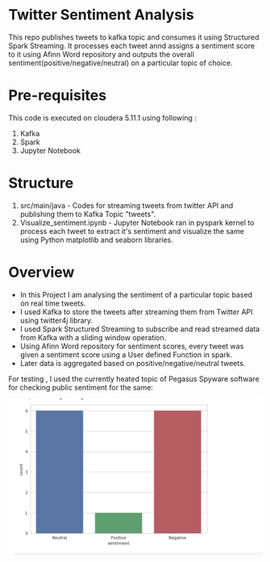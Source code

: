 # Twitter Sentiment Analysis

This repo publishes tweets to kafka topic and consumes it using Structured Spark Streaming. It processes each tweet annd assigns a sentiment score to it using Afinn Word repository and outputs the overall sentiment(positive/negative/neutral) on a particular topic of choice.

# Pre-requisites

This code is executed on cloudera 5.11.1 using following :

1) Kafka <br>
2) Spark <br>
3) Jupyter Notebook <br>

# Structure

1) src/main/java - Codes for streaming tweets from twitter API and publishing them to Kafka Topic "tweets". <br>
2) Visualize_sentiment.ipynb - Jupyter Notebook ran in pyspark kernel to process each tweet to extract it's sentiment and visualize the same using Python matplotlib and seaborn libraries.

# Overview

- In this Project I am analysing the sentiment of a particular topic based on real time tweets.
- I used Kafka to store the tweets after streaming them from Twitter API using twitter4j library.
- I used Spark Structured Streaming to subscribe and read streamed data from Kafka with a sliding window operation.
- Using Afinn Word repository for sentiment scores, every tweet was given a sentiment score using a User defined Function in spark.
- Later data is aggregated based on positive/negative/neutral tweets.


For testing , I used the currently heated topic of Pegasus Spyware software for checking public sentiment for the same:


![Image](Image.PNG?raw=true)


